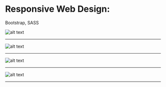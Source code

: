 # Responsive Web Design:
Bootstrap, SASS

![alt text](https://github.com/MatinOna/Web-Design/blob/master/honey_web/img/Captura_2.PNG)<hr>
![alt text](https://github.com/MatinOna/Web-Design/blob/master/honey_web/img/Captura_4.PNG)<hr>
![alt text](https://github.com/MatinOna/Web-Design/blob/master/honey_web/img/Captura_0.PNG)<hr>
![alt text](https://github.com/MatinOna/Web-Design/blob/master/honey_web/img/Captura_1.PNG)<hr>
